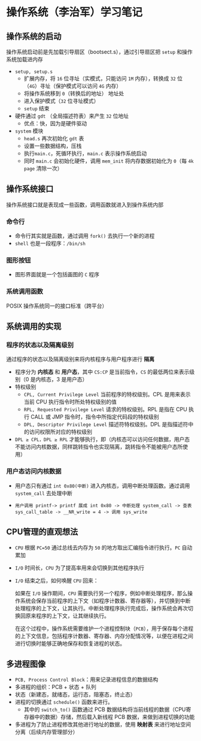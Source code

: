 # 操作系统（李治军）学习笔记

## 操作系统的启动

操作系统启动前是先加载引导扇区（bootsect.s），通过引导扇区把 `setup` 和操作系统加载进内存

* `setup, setup.s`
  * 扩展内存，将 `16` 位寻址（实模式，只能访问 `1M` 内存），转换成 `32` 位（`4G`）寻址（保护模式可以访问 `4G` 内存）
  * 将操作系统移到 `0`（转换后的地址） 地址处
  * 进入保护模式（`32` 位寻址模式）
  * `setup` 结束
* 硬件通过 `gdt` （全局描述符表）来产生 `32` 位地址
  * 优点：快，因为是硬件驱动
* `system` 模块
  * `head.s` 再次初始化 `gdt` 表
  * 设置一些数据结构，压栈
  * 执行`main.c`，死循环执行，`main.c` 表示操作系统启动
  * 同时 `main.c` 会初始化硬件，调用 `mem_init` 将内存数据初始化为 `0`（每 `4k page` 清除一次）



## 操作系统接口

操作系统接口就是表现成一些函数，调用函数就进入到操作系统内部

### 命令行

* 命令行其实就是函数，通过调用 `fork()` 去执行一个新的进程
* `shell` 也是一段程序：`/bin/sh`

### 图形按钮

* 图形界面就是一个包括画图的 `C` 程序

### 系统调用函数

POSIX 操作系统同一的接口标准（跨平台）



## 系统调用的实现

### 程序的状态以及隔离级别

通过程序的状态以及隔离级别来将内核程序与用户程序进行 **隔离**

* 程序分为 **内核态** 和 **用户态**，其中 `CS:CP` 是当前指令，`CS` 的最低两位来表示级别（0 是内核态，3 是用户态）
* 特权级别
  * `CPL, Current Privilege Level` 当前程序的特权级别。CPL 是用来表示当前 CPU 执行指令时所处特权级别的值
  * `RPL, Requested Privilege Level` 请求的特权级别。RPL 是指在 CPU 执行 CALL 或 JMP 指令时，指令中所指定代码段的特权级别
  * `DPL, Descriptor Privilege Level` 描述符特权级别。DPL 是指描述符中的访问权限所对应的特权级别
* `DPL ≥ CPL，DPL ≥ RPL` 才能够执行，即（内核态可以访问任何数据，用户态不能访问内核数据，同样跳转指令也实现隔离，跳转指令不能被用户态所使用）

### 用户态访问内核数据

* 用户态只有通过 `int 0x80(中断)` 进入内核态，调用中断处理函数。通过调用 `system_call` 去处理中断

* `用户调用 printf-> printf 展成 int 0x80 -> 中断处理 system_call -> 查表 sys_call_table -> __NR_write = 4 -> 调用 sys_write`



## CPU管理的直观想法

* `CPU` 根据 `PC=50` 通过总线去内存为 `50` 的地方取出汇编指令进行执行。`PC` 自动累加

*  `I/O` 时间长，`CPU` 为了提高率用来会切换到其他程序执行

  * `I/O` 结束之后，如何唤醒 `CPU` 回来：

    如果在 `I/O` 操作期间，`CPU` 需要执行另一个程序，例如中断处理程序，那么操作系统会保存当前程序的上下文（如程序计数器、寄存器等），并切换到中断处理程序的上下文，让其执行。中断处理程序执行完成后，操作系统会再次切换回原来程序的上下文，让其继续执行。

    在这个过程中，操作系统需要维护一个进程控制块（`PCB`），用于保存每个进程的上下文信息，包括程序计数器、寄存器、内存分配情况等，以便在进程之间进行切换时能够正确地保存和恢复进程的状态。



## 多进程图像

* `PCB, Process Control Block`：用来记录进程信息的数据结构
* 多进程的组织：PCB + 状态 + 队列
*  状态（新建态，就绪态，运行态，阻塞态，终止态）
* 进程的切换通过 `schedule()` 函数来进行。
  * 其中的 `switch_to()` 函数通过 PCB 数据结构将当前线程的数据（CPU寄存器中的数据）存储，然后载入新线程 PCB 数据，来做到进程切换的功能
* 多进程为了防止进程修改其他进行地址的数据，使用 **映射表** 来进行地址空间分离（后续内存管理部分）



